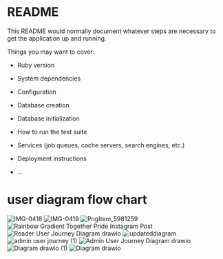 # README

This README would normally document whatever steps are necessary to get the
application up and running.

Things you may want to cover:

* Ruby version

* System dependencies

* Configuration

* Database creation

* Database initialization

* How to run the test suite

* Services (job queues, cache servers, search engines, etc.)

* Deployment instructions

* ...

# user diagram flow chart


![IMG-0418](https://user-images.githubusercontent.com/105265074/205170475-46078732-1856-45d1-93ab-9decc9d2c391.PNG)
![IMG-0419](https://user-images.githubusercontent.com/105265074/205170482-36a83f2a-164d-48cf-a2ab-15f2fb560f9a.PNG)
![PngItem_5981259](https://user-images.githubusercontent.com/105265074/205170489-efcdfcbf-1c35-48b9-8eca-63d12c0010bb.png)
![Rainbow Gradient Together Pride Instagram Post](https://user-images.githubusercontent.com/105265074/205170494-9901b812-df83-4a98-97c3-231669a0f2cc.png)
![Reader User Journey Diagram drawio](https://user-images.githubusercontent.com/105265074/205170500-01fe9934-729b-4d2f-8f8c-10b7509edcfe.png)
![updateddiagram](https://user-images.githubusercontent.com/105265074/205170501-e26efcb5-1d9c-41ec-a86b-03dcdcc668f0.png)
![admin user journey (1)](https://user-images.githubusercontent.com/105265074/205170507-1451bde1-213c-4642-89ce-abf3c81da3b8.png)
![Admin User Journey Diagram drawio](https://user-images.githubusercontent.com/105265074/205170508-a85cc870-b441-4c38-8019-374fddf9f2d5.png)
![Diagram drawio (1)](https://user-images.githubusercontent.com/105265074/205170510-09479d1c-e5d5-4113-aca7-9e60274c0ef7.png)
![Diagram drawio](https://user-images.githubusercontent.com/105265074/205170513-3761f3a7-5779-45f6-94d5-945febb15e5c.png)
